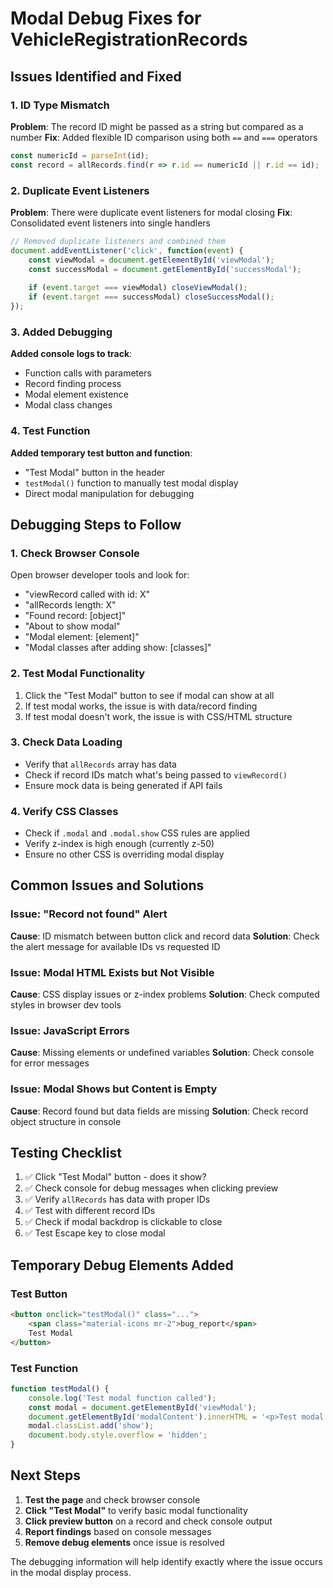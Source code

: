 # Modal Debug Fixes for VehicleRegistrationRecords

## Issues Identified and Fixed

### 1. ID Type Mismatch
**Problem**: The record ID might be passed as a string but compared as a number
**Fix**: Added flexible ID comparison using both `==` and `===` operators
```javascript
const numericId = parseInt(id);
const record = allRecords.find(r => r.id == numericId || r.id == id);
```

### 2. Duplicate Event Listeners
**Problem**: There were duplicate event listeners for modal closing
**Fix**: Consolidated event listeners into single handlers
```javascript
// Removed duplicate listeners and combined them
document.addEventListener('click', function(event) {
    const viewModal = document.getElementById('viewModal');
    const successModal = document.getElementById('successModal');
    
    if (event.target === viewModal) closeViewModal();
    if (event.target === successModal) closeSuccessModal();
});
```

### 3. Added Debugging
**Added console logs to track**:
- Function calls with parameters
- Record finding process
- Modal element existence
- Modal class changes

### 4. Test Function
**Added temporary test button and function**:
- "Test Modal" button in the header
- `testModal()` function to manually test modal display
- Direct modal manipulation for debugging

## Debugging Steps to Follow

### 1. Check Browser Console
Open browser developer tools and look for:
- "viewRecord called with id: X"
- "allRecords length: X"
- "Found record: [object]"
- "About to show modal"
- "Modal element: [element]"
- "Modal classes after adding show: [classes]"

### 2. Test Modal Functionality
1. Click the "Test Modal" button to see if modal can show at all
2. If test modal works, the issue is with data/record finding
3. If test modal doesn't work, the issue is with CSS/HTML structure

### 3. Check Data Loading
- Verify that `allRecords` array has data
- Check if record IDs match what's being passed to `viewRecord()`
- Ensure mock data is being generated if API fails

### 4. Verify CSS Classes
- Check if `.modal` and `.modal.show` CSS rules are applied
- Verify z-index is high enough (currently z-50)
- Ensure no other CSS is overriding modal display

## Common Issues and Solutions

### Issue: "Record not found" Alert
**Cause**: ID mismatch between button click and record data
**Solution**: Check the alert message for available IDs vs requested ID

### Issue: Modal HTML Exists but Not Visible
**Cause**: CSS display issues or z-index problems
**Solution**: Check computed styles in browser dev tools

### Issue: JavaScript Errors
**Cause**: Missing elements or undefined variables
**Solution**: Check console for error messages

### Issue: Modal Shows but Content is Empty
**Cause**: Record found but data fields are missing
**Solution**: Check record object structure in console

## Testing Checklist

1. ✅ Click "Test Modal" button - does it show?
2. ✅ Check console for debug messages when clicking preview
3. ✅ Verify `allRecords` has data with proper IDs
4. ✅ Test with different record IDs
5. ✅ Check if modal backdrop is clickable to close
6. ✅ Test Escape key to close modal

## Temporary Debug Elements Added

### Test Button
```html
<button onclick="testModal()" class="...">
    <span class="material-icons mr-2">bug_report</span>
    Test Modal
</button>
```

### Test Function
```javascript
function testModal() {
    console.log('Test modal function called');
    const modal = document.getElementById('viewModal');
    document.getElementById('modalContent').innerHTML = '<p>Test modal content</p>';
    modal.classList.add('show');
    document.body.style.overflow = 'hidden';
}
```

## Next Steps

1. **Test the page** and check browser console
2. **Click "Test Modal"** to verify basic modal functionality
3. **Click preview button** on a record and check console output
4. **Report findings** based on console messages
5. **Remove debug elements** once issue is resolved

The debugging information will help identify exactly where the issue occurs in the modal display process.